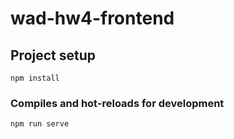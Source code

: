 # wad-hw4-frontend

## Project setup
```
npm install
```

### Compiles and hot-reloads for development
```
npm run serve
```
